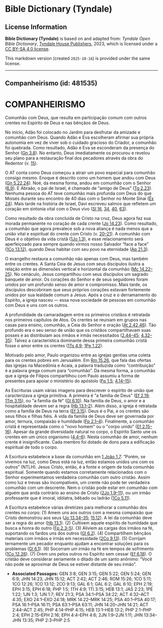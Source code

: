 # Bible Dictionary (Tyndale)

## License Information

**Bible Dictionary (Tyndale)** is based on and adapted from: _Tyndale Open Bible Dictionary_, [Tyndale House Publishers](https://tyndaleopenresources.com/), 2023, which is licensed under a [CC BY-SA 4.0 license](https://creativecommons.org/licenses/by-sa/4.0/legalcode.en).

This markdown version (created `2025-10-16`) is provided under the same license.



--------------------------------

## Companheirismo (id: 481535)

COMPANHEIRISMO
==============

Comunhão com Deus, que resulta em participação comum com outros crentes no Espírito de Deus e nas bênçãos de Deus.

No início, Adão foi colocado no Jardim para desfrutar da amizade e comunhão com Deus. Quando Adão e Eva escolheram afirmar sua própria autonomia em vez de viver sob o cuidado gracioso do Criador, a comunhão foi quebrada. Como resultado, Adão e Eva se esconderam da presença do Senhor ([Gn 3\.8](https://ref.ly/Gen3:8)). No entanto, Deus imediatamente os procurou e revelou seu plano para a restauração final dos pecadores através da obra do Redentor (v. [15](https://ref.ly/Gen3:15)).

O AT conta como Deus começou a atrair um povo especial para comunhão consigo mesmo. Enoque é descrito como um homem que andou com Deus ([Gn 5\.22,24](https://ref.ly/Gen5:22,Gen5:24)). Noé, da mesma forma, andou em comunhão com o Senhor ([6\.9](https://ref.ly/Gen6:9)). E Abraão, o pai de Israel, é chamado de “amigo de Deus” ([Tg 2\.23](https://ref.ly/Jas2:23)). Nenhuma pessoa do AT teve comunhão mais profunda com Deus do que Moisés durante seu encontro de 40 dias com o Senhor no Monte Sinai ([Êx 24](https://ref.ly/Exod24:1-Exod24:18)). Mais tarde na história de Israel, Davi escreveu salmos que refletem um coração em sintonia vital com o Deus vivo ([Sl 16](https://ref.ly/Ps16:1-Ps16:11), [34](https://ref.ly/Ps34:1-Ps34:22), [40](https://ref.ly/Ps40:1-Ps40:17), [63](https://ref.ly/Ps63:1-Ps63:11)).

Como resultado da obra concluída de Cristo na cruz, Deus agora faz sua morada permanente no coração de cada crente ([Jo 14\.23](https://ref.ly/John14:23)). Como resultado, a comunhão que agora prevalece sob a nova aliança é nada menos que a união vital e espiritual do crente com Cristo (v. [20–21](https://ref.ly/John14:20-John14:21)). A comunhão com Deus é o objetivo da vida cristã ([1Jo 1\.3](https://ref.ly/1John1:3)), e esse relacionamento será aperfeiçoado para sempre quando virmos nosso Salvador “face a face” ([1Co 13\.12](https://ref.ly/1Cor13:12)), quando Deus habitar com seu povo na eternidade ([Ap 21\.3](https://ref.ly/Rev21:3)).

O evangelho restaura a comunhão não apenas com Deus, mas também entre os crentes. A Santa Ceia de Jesus com seus discípulos ilustra a relação entre as dimensões vertical e horizontal da comunhão ([Mc 14\.22–25](https://ref.ly/Mark14:22-Mark14:25)). No cenáculo, Jesus compartilhou com seus discípulos um sagrado banquete de amor. Os corações do Senhor e de seus seguidores foram unidos por um profundo senso de amor e compromisso. Mais tarde, os discípulos descobriram que seus próprios corações estavam fortemente unidos por sua lealdade comum a Jesus. Após a cruz e o derramamento do Espírito, a igreja nasceu — essa nova sociedade de pessoas em comunhão com Deus e uns com os outros.

A profundidade da camaradagem entre os primeiros cristãos é retratada nos primeiros capítulos de Atos. Os crentes se reuniam em grupos nas casas para ensino, comunhão, a Ceia do Senhor e oração ([At 2\.42,46](https://ref.ly/Acts2:42,Acts2:46)). Tão profundo era o seu senso de união que os cristãos compartilhavam suas posses e as distribuíam aos irmãos e irmãs necessitados ([2\.44–45](https://ref.ly/Acts2:44-Acts2:45); [4\.32–35](https://ref.ly/Acts4:32-Acts4:35)). Talvez a característica dominante dessa primeira comunhão cristã fosse o amor entre os crentes ([1Ts 4\.9](https://ref.ly/1Thess4:9); [1Pe 1\.22](https://ref.ly/1Pet1:22)).

Motivado pelo amor, Paulo organizou entre as igrejas gentias uma coleta para os crentes pobres em Jerusalém. Em [Rm 15\.26](https://ref.ly/Rom15:26), que fala das ofertas das igrejas na Macedônia e Acaia, a palavra traduzida como “contribuição” é a palavra grega comum para “comunhão”. Da mesma forma, a comunhão que a igreja de Filipos compartilhou com Paulo assumiu a forma de presentes para apoiar o ministério do apóstolo ([Fp 1\.5](https://ref.ly/Phil1:5); [4\.14–15](https://ref.ly/Phil4:14-Phil4:15)).

As Escrituras usam várias imagens para descrever o espírito de união que caracterizava a igreja primitiva. A primeira é "a família de Deus" ([Ef 2\.19](https://ref.ly/Eph2:19); [1Tm 3\.15](https://ref.ly/1Tim3:15)), ou "a família da fé" ([Gl 6\.10](https://ref.ly/Gal6:10)). Na família de Deus, o amor e a hospitalidade devem ser a regra ([Hb 13\.1–2](https://ref.ly/Heb13:1-Heb13:2)). Além disso, a igreja é retratada como a família de Deus na terra ([Ef 3\.15](https://ref.ly/Eph3:15)). Deus é o Pai, e os crentes são seus filhos e filhas fiéis. A vida da família de Deus deve ser governada por amor, ternura, compaixão e humildade ([Fp 2\.1–4](https://ref.ly/Phil2:1-Phil2:4)). Finalmente, a comunhão cristã é representada como o "novo homem" ou o "corpo unido" ([Ef 2\.15–16](https://ref.ly/Eph2:15-Eph2:16)). Apesar da grande diversidade natural no corpo, o Espírito Santo une os crentes em um único organismo ([4\.4–6](https://ref.ly/Eph4:4-Eph4:6)). Nesta comunhão de amor, nenhum crente é insignificante. Cada membro foi dotado de dons para a edificação espiritual de todo o corpo.

A Escritura estabelece a base da comunhão em [1 João 1\.7](https://ref.ly/1John1:7): “Porém, se vivemos na luz, como Deus está na luz, então estamos unidos uns com os outros” (NTLH). Jesus Cristo, então, é a fonte e origem de toda comunhão espiritual. Somente quando estamos corretamente relacionados com o Senhor experimentamos verdadeira comunhão com outro cristão. Assim como luz e trevas são incompatíveis, um crente não pode ter verdadeira comunhão com um descrente. Nem o cristão pode estar em comunhão com alguém que anda contrário ao ensino de Cristo ([2Jo 1\.9–11](https://ref.ly/2John1:9-2John1:11)), ou um irmão professante que é imoral, idólatra, bêbado ou ladrão ([1Co 5\.11](https://ref.ly/1Cor5:11)).

A Escritura estabelece várias diretrizes para melhorar a comunhão dos crentes no corpo: (1\) Amem uns aos outros com a mesma compaixão que Cristo demonstrou aos seus ([Jo 13\.34–35](https://ref.ly/John13:34-John13:35); [15\.12](https://ref.ly/John15:12)). A lei da comunhão deve ser a regra do amor ([Hb 13\.1](https://ref.ly/Heb13:1)). (2\) Cultivem aquele espírito de humildade que busca a honra do outro ([Fp 2\.3–5](https://ref.ly/Phil2:3-Phil2:5)). (3\) Aliviem as cargas dos irmãos na fé, suportando os fardos uns dos outros ([Gl 6\.2](https://ref.ly/Gal6:2)). (4\) Compartilhem bênçãos materiais com irmãos e irmãs em necessidade ([2Co 9\.13](https://ref.ly/2Cor9:13)). (5\) Corrijam ternamente um pecador enquanto ajudam a encontrar soluções para os problemas ([Gl 6\.1](https://ref.ly/Gal6:1)). (6\) Socorram um irmão na fé em tempos de sofrimento ([1Co 12\.26](https://ref.ly/1Cor12:26)). (7\) Orem uns pelos outros no Espírito sem cessar ([Ef 6\.18](https://ref.ly/Eph6:18)). O cristão deve considerar seriamente o ditado de um santo anônimo: “Você não pode se aproximar de Deus se estiver distante de seu irmão”.

* **Associated Passages:** GEN 3:8; GEN 3:15; GEN 5:22; GEN 5:24; GEN 6:9; JHN 14:23; JHN 15:12; ACT 2:42; ACT 2:46; ROM 15:26; 1CO 5:11; 1CO 12:26; 1CO 13:12; 2CO 9:13; GAL 6:1; GAL 6:2; GAL 6:10; EPH 2:19; EPH 3:15; EPH 6:18; PHP 1:5; 1TH 4:9; 1TI 3:15; HEB 13:1; JAS 2:23; 1PE 1:22; 1JN 1:3; 1JN 1:7; REV 21:3; PSA 34:1–PSA 34:22; ACT 4:32–ACT 4:35; EXO 24:1–EXO 24:18; MRK 14:22–MRK 14:25; PSA 40:1–PSA 40:17; PSA 16:1–PSA 16:11; PSA 63:1–PSA 63:11; JHN 14:20–JHN 14:21; ACT 2:44–ACT 2:45; PHP 4:14–PHP 4:15; HEB 13:1–HEB 13:2; PHP 2:1–PHP 2:4; EPH 2:15–EPH 2:16; EPH 4:4–EPH 4:6; 2JN 1:9–2JN 1:11; JHN 13:34–JHN 13:35; PHP 2:3–PHP 2:5

